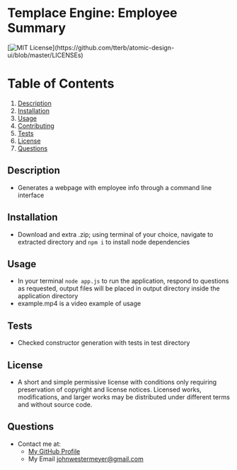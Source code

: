 # Templace Engine: Employee Summary
  [![MIT License](https://img.shields.io/apm/l/atomic-design-ui.svg?)](https://github.com/tterb/atomic-design-ui/blob/master/LICENSEs)
  # Table of Contents
1. [Description](#description)
2. [Installation](#installation)
3. [Usage](#usage)
4. [Contributing](#contributing)
5. [Tests](#tests)
6. [License](#license)
7. [Questions](#questions)
## Description
* Generates a webpage with employee info through a command line interface
## Installation
* Download and extra .zip; using terminal of your choice, navigate to extracted directory and `npm i` to install node dependencies
## Usage
* In your terminal `node app.js` to run the application, respond to questions as requested, output files will be placed in output directory inside the application directory
* example.mp4 is a video example of usage
## Tests
* Checked constructor generation with tests in test directory
## License
* A short and simple permissive license with conditions only requiring preservation of copyright and license notices. Licensed works, modifications, and larger works may be distributed under different terms and without source code.
## Questions
* Contact me at:
  * [My GitHub Profile](https://github.com/johnwestermeyer)
  * My Email johnwestermeyer@gmail.com
